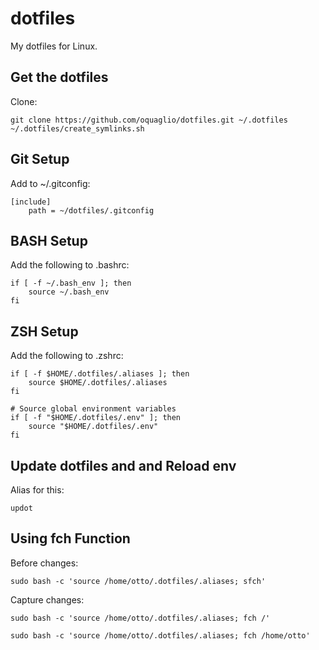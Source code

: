 # dotfiles

My dotfiles for Linux.


## Get the dotfiles

Clone:

``` SH
git clone https://github.com/oquaglio/dotfiles.git ~/.dotfiles
~/.dotfiles/create_symlinks.sh
```

## Git Setup

Add to ~/.gitconfig:

```SH
[include]    
    path = ~/dotfiles/.gitconfig
```

## BASH Setup

Add the following to .bashrc:

``` SH
if [ -f ~/.bash_env ]; then
    source ~/.bash_env
fi
```

## ZSH Setup

Add the following to .zshrc:

``` SH
if [ -f $HOME/.dotfiles/.aliases ]; then
    source $HOME/.dotfiles/.aliases
fi

# Source global environment variables
if [ -f "$HOME/.dotfiles/.env" ]; then
    source "$HOME/.dotfiles/.env"
fi
```

## Update dotfiles and and Reload env

Alias for this:
```SH
updot
```

## Using fch Function

Before changes:
``` SH
sudo bash -c 'source /home/otto/.dotfiles/.aliases; sfch'
```

Capture changes:
``` SH
sudo bash -c 'source /home/otto/.dotfiles/.aliases; fch /'
```

``` SH
sudo bash -c 'source /home/otto/.dotfiles/.aliases; fch /home/otto'
```
